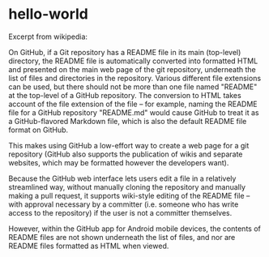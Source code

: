 # hello-world

Excerpt from wikipedia:

On GitHub, if a Git repository has a README file in its main (top-level) directory, the README file is automatically converted into formatted HTML and presented on the main web page of the git repository, underneath the list of files and directories in the repository. Various different file extensions can be used, but there should not be more than one file named "README" at the top-level of a GitHub repository. The conversion to HTML takes account of the file extension of the file – for example, naming the README file for a GitHub repository "README.md" would cause GitHub to treat it as a GitHub-flavored Markdown file, which is also the default README file format on GitHub.

This makes using GitHub a low-effort way to create a web page for a git repository (GitHub also supports the publication of wikis and separate websites, which may be formatted however the developers want).

Because the GitHub web interface lets users edit a file in a relatively streamlined way, without manually cloning the repository and manually making a pull request, it supports wiki-style editing of the README file – with approval necessary by a committer (i.e. someone who has write access to the repository) if the user is not a committer themselves.

However, within the GitHub app for Android mobile devices, the contents of README files are not shown underneath the list of files, and nor are README files formatted as HTML when viewed.
